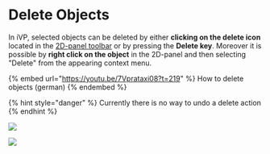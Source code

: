 # Delete Objects

In iVP, selected objects can be deleted by either **clicking on the delete icon** located in the [2D-panel toolbar](../user-interface/the-2d-panel.md#the-toolbar-of-the-2d-panel) or by pressing the **Delete key**. Moreover it is possible by **right click on the object** in the 2D-panel and then selecting "Delete" from the appearing context menu.

{% embed url="https://youtu.be/7Vprataxi08?t=219" %}
How to delete objects (german)
{% endembed %}

{% hint style="danger" %}
Currently there is no way to undo a delete action
{% endhint %}

![](../../../.gitbook/assets/iVP\_guide\_delete\_objects\_2D\_panel\_buttons.jpg)

![](../../../.gitbook/assets/iVP\_guide\_delete\_objects\_right\_click.jpg)
